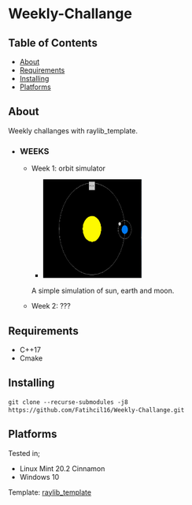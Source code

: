 # Weekly-Challange

## Table of Contents

- [About](#about)
- [Requirements](#requirements)
- [Installing](#installing)
- [Platforms](#platforms)

## About <a name = "about"></a>
Weekly challanges with raylib_template.

- ### WEEKS <a name = "WEEKS"></a>
    - Week 1: orbit simulator
        - <img src="https://github.com/Fatihcil16/Weekly-Challange/blob/master/projectgifs/orbitsim.gif?raw=true" width="200" height="200" />
        A simple simulation of sun, earth and moon.
        
        
    - Week 2: ???

## Requirements <a name = "requirements"></a>
- C++17
- Cmake

## Installing <a name = "installing"></a>

``` 
git clone --recurse-submodules -j8 https://github.com/Fatihcil16/Weekly-Challange.git
```


## Platforms <a name = "platforms"></a>
Tested in;
- Linux Mint 20.2 Cinnamon 
- Windows 10


Template:  [raylib_template](https://github.com/Fatihcil16/raylib_template)